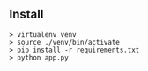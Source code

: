 ## Install

```
> virtualenv venv
> source ./venv/bin/activate
> pip install -r requirements.txt
> python app.py
```
